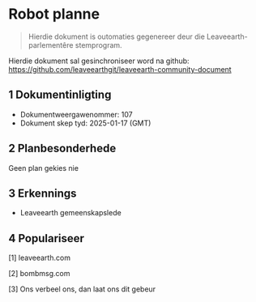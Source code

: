# Robot planne

>Hierdie dokument is outomaties gegenereer deur die Leaveearth-parlementêre stemprogram.

Hierdie dokument sal gesinchroniseer word na github: https://github.com/leaveearthgit/leaveearth-community-document

## 1 Dokumentinligting

- Dokumentweergawenommer: 107
- Dokument skep tyd: 2025-01-17 (GMT)

## 2 Planbesonderhede

Geen plan gekies nie

## 3 Erkennings
* Leaveearth gemeenskapslede

## 4 Populariseer
[1] leaveearth.com

[2] bombmsg.com

[3] Ons verbeel ons, dan laat ons dit gebeur